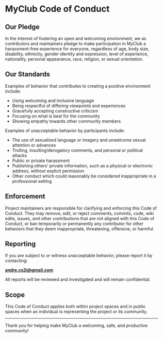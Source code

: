 ﻿# MyClub Code of Conduct

## Our Pledge

In the interest of fostering an open and welcoming environment, we as contributors and maintainers pledge to make participation in MyClub a harassment-free experience for everyone, regardless of age, body size, disability, ethnicity, gender identity and expression, level of experience, nationality, personal appearance, race, religion, or sexual orientation.

## Our Standards

Examples of behavior that contributes to creating a positive environment include:

- Using welcoming and inclusive language
- Being respectful of differing viewpoints and experiences
- Gracefully accepting constructive criticism
- Focusing on what is best for the community
- Showing empathy towards other community members

Examples of unacceptable behavior by participants include:

- The use of sexualized language or imagery and unwelcome sexual attention or advances
- Trolling, insulting/derogatory comments, and personal or political attacks
- Public or private harassment
- Publishing others’ private information, such as a physical or electronic address, without explicit permission
- Other conduct which could reasonably be considered inappropriate in a professional setting

## Enforcement

Project maintainers are responsible for clarifying and enforcing this Code of Conduct. They may remove, edit, or reject comments, commits, code, wiki edits, issues, and other contributions that are not aligned with this Code of Conduct, or ban temporarily or permanently any contributor for other behaviors that they deem inappropriate, threatening, offensive, or harmful.

## Reporting

If you are subject to or witness unacceptable behavior, please report it by contacting:

**andre.cs2i@gmail.com**

All reports will be reviewed and investigated and will remain confidential.

## Scope

This Code of Conduct applies both within project spaces and in public spaces when an individual is representing the project or its community.

---

Thank you for helping make MyClub a welcoming, safe, and productive community!